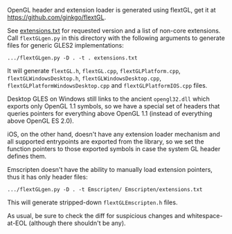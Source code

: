 OpenGL header and extension loader is generated using flextGL, get it at
https://github.com/ginkgo/flextGL.

See [extensions.txt](extensions.txt) for requested version and a list of
non-core extensions. Call `flextGLgen.py` in this directory with the following
arguments to generate files for generic GLES2 implementations:

    .../flextGLgen.py -D . -t . extensions.txt

It will generate `flextGL.h`, `flextGL.cpp`, `flextGLPlatform.cpp`,
`flextGLWindowsDesktop.h`, `flextGLWindowsDesktop.cpp`,
`flextGLPlatformWindowsDesktop.cpp` and `flextGLPlatformIOS.cpp` files.

Desktop GLES on Windows still links to the ancient `opengl32.dll` which exports
only OpenGL 1.1 symbols, so we have a special set of headers that queries
pointers for everything above OpenGL 1.1 (instead of everything above OpenGL ES
2.0).

iOS, on the other hand, doesn't have any extension loader mechanism and all
supported entrypoints are exported from the library, so we set the function
pointers to those exported symbols in case the system GL header defines them.

Emscripten doesn't have the ability to manually load extension pointers, thus
it has only header files:

    .../flextGLgen.py -D . -t Emscripten/ Emscripten/extensions.txt

This will generate stripped-down `flextGLEmscripten.h` files.

As usual, be sure to check the diff for suspicious changes and
whitespace-at-EOL (although there shouldn't be any).
